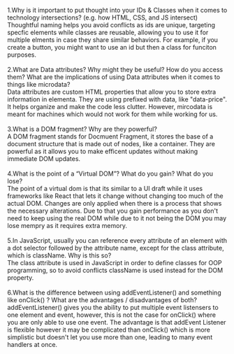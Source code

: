 1.Why is it important to put thought into your IDs & Classes when it comes to technology intersections? (e.g. how HTML, CSS, and JS intersect)<br>
Thoughtful naming helps you avoid conflicts as ids are unique, targeting specfic elements while classes are reusable, allowing you to use it for multiple elments in case they share similar behaviors. 
For example, if you create a button, you might want to use an id but then a class for funciton purposes.
<br>
<br>
2.What are Data attributes? Why might they be useful? How do you access them? What are the implications of using Data attributes when it comes to things like microdata?<br>
Data attributes are custom HTML properties that allow you to store extra information in elementa. They are using prefixed with data, like "data-price". It helps organize and make the code less clutter. However, mircodata is meant for machines which would not work for them while working for us.
<br>
<br>
3.What is a DOM fragment? Why are they powerful?<br>
A DOM fragment stands for Docmuent Fragment, it stores the base of a document structure that is made out of nodes, like a container. They are powerful as it allows you to make efficent updates without making immediate DOM updates.
<br>
<br>
4.What is the point of a “Virtual DOM”? What do you gain? What do you lose?<br>
The point of a virtual dom is that its similar to a UI draft while it uses frameworks like React that lets it change without changing too much of the actual DOM. Changes are only applied when there is a process that shows the necessary alterations.
Due to that you gain performance as you don't need to keep using the real DOM while due to it not being the DOM you may lose mempry as it requires extra memory.
<br>
<br>
5.In JavaScript, usually you can reference every attribute of an element with a dot selector followed by the attribute name, except for the class attribute, which is className. Why is this so?<br>
The class attribute is used in JavaScript in order to define classes for OOP programming, so to avoid conflicts className is used instead for the DOM property.
<br>
<br>
6.What is the difference between using addEventListener() and something like onClick() ? What are the advantages / disadvantages of both?<br>
addEventListener() gives you the ability to put multiple event listensers to one element and event, however, this is not the case for onClick() where you are only able to use one event. The advantage is that addEvent Listener is flexible however it may be complicated than onClick() which is more simplistic but doesn't let you use more than one, leading to many event handlers at once.
